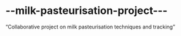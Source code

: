 # --milk-pasteurisation-project---
 “Collaborative project on milk pasteurisation techniques and tracking”
